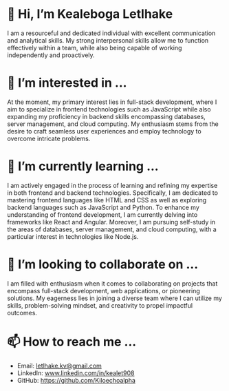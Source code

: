  # 👋 Hi, I’m Kealeboga Letlhake
 I am a resourceful and dedicated individual with excellent
communication and analytical skills. My strong interpersonal
skills allow me to function effectively within a team, while
also being capable of working independently and proactively.

# 👀 I’m interested in ...
At the moment, my primary interest lies in full-stack development, where I aim to specialize in frontend technologies such as JavaScript while also expanding my proficiency in backend skills encompassing databases, server management, and cloud computing. My enthusiasm stems from the desire to craft seamless user experiences and employ technology to overcome intricate problems.
# 🌱 I’m currently learning ...
I am actively engaged in the process of learning and refining my expertise in both frontend and backend technologies. Specifically, I am dedicated to mastering frontend languages like HTML and CSS as well as exploring backend languages such as JavaScript and Python. To enhance my understanding of frontend development, I am currently delving into frameworks like React and Angular. Moreover, I am pursuing self-study in the areas of databases, server management, and cloud computing, with a particular interest in technologies like Node.js.

# 🤝 I’m looking to collaborate on ...
I am filled with enthusiasm when it comes to collaborating on projects that encompass full-stack development, web applications, or pioneering solutions. My eagerness lies in joining a diverse team where I can utilize my skills, problem-solving mindset, and creativity to propel impactful outcomes.

# 📫 How to reach me ...
- Email: letlhake.kv@gmail.com
- LinkedIn: www.linkedin.com/in/kealet908
- GitHub: https://github.com/Kiloechoalpha
